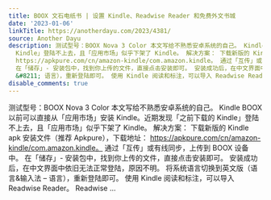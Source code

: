 ```yaml
---
title: BOOX 文石电纸书 | 设置 Kindle、Readwise Reader 和免费外文书城
date: '2023-01-06'
linkTitle: https://anotherdayu.com/2023/4381/
source: Another Dayu
description: 测试型号：BOOX Nova 3 Color 本文写给不熟悉安卓系统的自己。 Kindle BOOX 以前可以直接从「应用市场」安装 Kindle。近期发现「之前下载的
  Kindle」登陆不上去，且「应用市场」似乎下架了 Kindle。 解决方案： 下载新版的 Kindle apk 安装文件（推荐 Apkpure），下载地址：
  https://apkpure.com/cn/amazon-kindle/com.amazon.kindle。 通过「互传」或有线同步，上传到 BOOX 设备中。
  在「储存」- 安装包中，找到你上传的文件，直接点击安装即可。 安装成功后，在中文界面中依旧无法正常登陆，原因不明。 将系统语言切换到英文版（语言&#38;输入法
  &#8211; 语言），重新登陆即可。 使用 Kindle 阅读和标注，可以导入 Readwise Reader。 Readwise ...
disable_comments: true
---
```

测试型号：BOOX Nova 3 Color 本文写给不熟悉安卓系统的自己。 Kindle BOOX 以前可以直接从「应用市场」安装 Kindle。近期发现「之前下载的 Kindle」登陆不上去，且「应用市场」似乎下架了 Kindle。 解决方案： 下载新版的 Kindle apk 安装文件（推荐 Apkpure），下载地址： https://apkpure.com/cn/amazon-kindle/com.amazon.kindle。 通过「互传」或有线同步，上传到 BOOX 设备中。 在「储存」- 安装包中，找到你上传的文件，直接点击安装即可。 安装成功后，在中文界面中依旧无法正常登陆，原因不明。 将系统语言切换到英文版（语言&#38;输入法 &#8211; 语言），重新登陆即可。 使用 Kindle 阅读和标注，可以导入 Readwise Reader。 Readwise ...